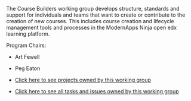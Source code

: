 The Course Builders working group develops structure, standards and support for individuals and teams that want to create or contribute to the creation of new courses. This includes course creation and lifecycle management tools and processes in the ModernApps Ninja open edx learning platform.

Program Chairs: 
- Art Fewell
- Peg Eaton

- [Click here to see projects owned by this working group](https://github.com/ModernAppsNinja/Projects/issues?q=is%3Aopen+label%3AProject+label%3ACourseBuilders)
- [Click here to see all tasks and issues owned by this working group](https://github.com/ModernAppsNinja/Projects/labels/CourseBuilders)
